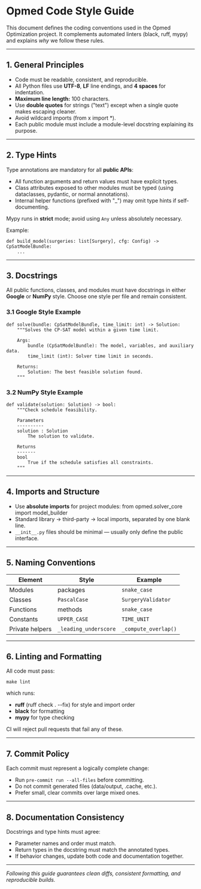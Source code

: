 ﻿# Opmed Code Style Guide

This document defines the coding conventions used in the Opmed Optimization project.
It complements automated linters (black, ruff, mypy) and explains *why* we follow these rules.

---

## 1. General Principles

- Code must be readable, consistent, and reproducible.
- All Python files use **UTF-8**, **LF** line endings, and **4 spaces** for indentation.
- **Maximum line length:** 100 characters.
- Use **double quotes** for strings ("text") except when a single quote makes escaping cleaner.
- Avoid wildcard imports (from x import *).
- Each public module must include a module-level docstring explaining its purpose.

---

## 2. Type Hints

Type annotations are mandatory for all **public APIs**:
- All function arguments and return values must have explicit types.
- Class attributes exposed to other modules must be typed (using dataclasses, pydantic, or normal annotations).
- Internal helper functions (prefixed with "_") may omit type hints if self-documenting.

Mypy runs in **strict** mode; avoid using `Any` unless absolutely necessary.

Example:

    def build_model(surgeries: list[Surgery], cfg: Config) -> CpSatModelBundle:
        ...

---

## 3. Docstrings

All public functions, classes, and modules must have docstrings in either **Google** or **NumPy** style.
Choose one style per file and remain consistent.

### 3.1 Google Style Example

    def solve(bundle: CpSatModelBundle, time_limit: int) -> Solution:
        """Solves the CP-SAT model within a given time limit.

        Args:
            bundle (CpSatModelBundle): The model, variables, and auxiliary data.
            time_limit (int): Solver time limit in seconds.

        Returns:
            Solution: The best feasible solution found.
        """

### 3.2 NumPy Style Example

    def validate(solution: Solution) -> bool:
        """Check schedule feasibility.

        Parameters
        ----------
        solution : Solution
            The solution to validate.

        Returns
        -------
        bool
            True if the schedule satisfies all constraints.
        """

---

## 4. Imports and Structure

- Use **absolute imports** for project modules: from opmed.solver_core import model_builder
- Standard library → third-party → local imports, separated by one blank line.
- `__init__.py` files should be minimal — usually only define the public interface.

---

## 5. Naming Conventions

| Element | Style | Example |
|----------|--------|----------|
| Modules | packages | `snake_case` | `data_loader`, `solver_core` |
| Classes | `PascalCase` | `SurgeryValidator` |
| Functions | methods | `snake_case` | `build_model()` |
| Constants | `UPPER_CASE` | `TIME_UNIT` |
| Private helpers | `_leading_underscore` | `_compute_overlap()` |

---

## 6. Linting and Formatting

All code must pass:

    make lint

which runs:
- **ruff** (ruff check . --fix) for style and import order
- **black** for formatting
- **mypy** for type checking

CI will reject pull requests that fail any of these.

---

## 7. Commit Policy

Each commit must represent a logically complete change:
- Run `pre-commit run --all-files` before committing.
- Do not commit generated files (data/output, .cache, etc.).
- Prefer small, clear commits over large mixed ones.

---

## 8. Documentation Consistency

Docstrings and type hints must agree:
- Parameter names and order must match.
- Return types in the docstring must match the annotated types.
- If behavior changes, update both code and documentation together.

---

*Following this guide guarantees clean diffs, consistent formatting, and reproducible builds.*
